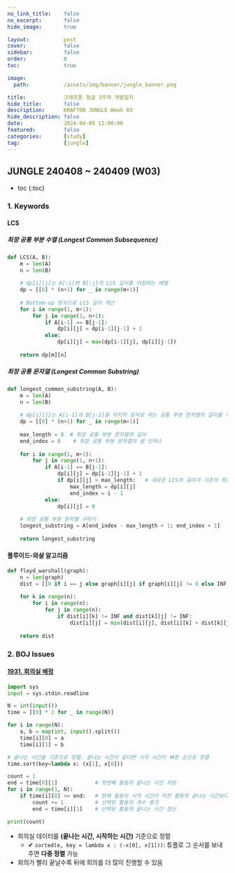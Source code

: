 ```yaml
---
no_link_title:    false
no_excerpt:       false
hide_image:       true

layout:           post
cover:            false
sidebar:          false
order:            0      
toc:              true

image:
  path:           /assets/img/banner/jungle_banner.png

title:            크래프톤 정글 3주차 개발일지
hide_title:       false
description:      KRAFTON JUNGLE Week 03
hide_description: false
date:             2024-04-09 12:00:00
featured:         false
categories:       [study]
tag:              [jungle]
---
```


## JUNGLE 240408 ~ 240409 (W03)

* toc
{:toc}

### 1. Keywords
#### LCS
##### 최장 공통 부분 수열 (Longest Common Subsequence)
```python
def LCS(A, B):
    m = len(A)
    n = len(B)
    
    # dp[i][j]는 A[:i]와 B[:j]의 LCS 길이를 저장하는 배열
    dp = [[0] * (n+1) for _ in range(m+1)]
    
    # Bottom-up 방식으로 LCS 길이 계산
    for i in range(1, m+1):
        for j in range(1, n+1):
            if A[i-1] == B[j-1]:
                dp[i][j] = dp[i-1][j-1] + 1
            else:
                dp[i][j] = max(dp[i-1][j], dp[i][j-1])
    
    return dp[m][n]
```

##### 최장 공통 문자열 (Longest Common Substring)
```python
def longest_common_substring(A, B):
    m = len(A)
    n = len(B)
    
    # dp[i][j]는 A[i-1]과 B[j-1]을 마지막 문자로 하는 공통 부분 문자열의 길이를 저장
    dp = [[0] * (n+1) for _ in range(m+1)]
    
    max_length = 0  # 최장 공통 부분 문자열의 길이
    end_index = 0    # 최장 공통 부분 문자열의 끝 인덱스
    
    for i in range(1, m+1):
        for j in range(1, n+1):
            if A[i-1] == B[j-1]:
                dp[i][j] = dp[i-1][j-1] + 1
                if dp[i][j] > max_length:   # 새로운 LCS의 길이가 기존의 최장 길이보다 길다면 최장 길이 업데이트
                    max_length = dp[i][j]
                    end_index = i - 1
            else:
                dp[i][j] = 0
    
    # 최장 공통 부분 문자열 구하기
    longest_substring = A[end_index - max_length + 1: end_index + 1]
    
    return longest_substring
```

#### 플루이드-와샬 알고리즘
```python
def floyd_warshall(graph):
    n = len(graph)
    dist = [[0 if i == j else graph[i][j] if graph[i][j] != 0 else INF for j in range(n)] for i in range(n)]
    
    for k in range(n):
        for i in range(n):
            for j in range(n):
                if dist[i][k] != INF and dist[k][j] != INF:
                    dist[i][j] = min(dist[i][j], dist[i][k] + dist[k][j])
    
    return dist
```

### 2. BOJ Issues
#### [1931. 회의실 배정](https://www.acmicpc.net/problem/1931)
```python
import sys
input = sys.stdin.readline

N = int(input())
time = [[0] * 2 for _ in range(N)]

for i in range(N):
    a, b = map(int, input().split())
    time[i][0] = a
    time[i][1] = b

# 끝나는 시간을 기준으로 정렬. 끝나는 시간이 같다면 시작 시간이 빠른 순으로 정렬
time.sort(key=lambda x: (x[1], x[0]))

count = 1
end = time[0][1]            # 첫번째 활동의 끝나는 시간 저장
for i in range(1, N):
    if time[i][0] >= end:   # 현재 활동의 시작 시간이 이전 활동의 끝나는 시간보다 크거나 같으면 선택
        count += 1          # 선택된 활동의 개수 증가
        end = time[i][1]    # 선택된 활동의 끝나는 시간 갱신

print(count)
```

- 희의실 데이터를 **(끝나는 시간, 시작하는 시간)** 기준으로 정렬
  - ✔ `sorted(e, key = lambda x : (-x[0], x[1]))`: 튜플로 그 순서를 보내주면 **다중 정렬** 가능
- 회의가 빨리 끝날수록 뒤에 희의를 더 많이 진행할 수 있음
